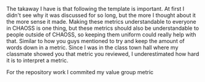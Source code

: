 The takaway I have is that following the template is important. At first I didn't see why it was discussed for so long, 
but the more I thought about it the more sense it made. Making these metrics understandable to everyone in CHAOSS is one thing,
but these metrics should also be understandable to people outside of CHAOSS, so keeping them uniform could really help with that.
Similar to how you guys mentioned to try and keep the amount of words down in a metric. Since I was in the class town hall where my 
classmate showed you that metric you reviewed, I underestimated how hard it is to interpret a metric.

For the repository work I commited my value group metric
